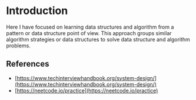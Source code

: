 # Introduction

Here I have focused on learning data structures and algorithm from a pattern or data structure point of view. This approach groups similar algorithm strategies or data structures to solve data structure and algorithm problems.

## References

* [https://www.techinterviewhandbook.org/system-design/](https://www.techinterviewhandbook.org/system-design/)
* [https://neetcode.io/practice](https://neetcode.io/practice)
